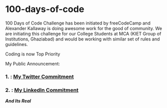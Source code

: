 # 100-days-of-code
100 Days of Code Challenge has been initiated by freeCodeCamp and Alexander Kallaway is doing awesome work for the good of community. We are initiating this challenge for our College Students at MCA (KIET Group of Institutions, Ghaziabad) and would be working with similar set of rules and guidelines.

Coding is now Top Priority

My Public Announcement:

### **1. :** [My Twitter Commitment](https://twitter.com/AmitKanderi/status/1013399716829319168)
### **2. :** [My LinkedIn Commitment](https://www.linkedin.com/feed/update/urn:li:activity:6419151420020363264)

***_And Its Real_***
